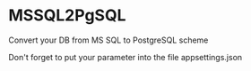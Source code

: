 # MSSQL2PgSQL
Convert your DB from MS SQL to PostgreSQL scheme

Don't forget to put your parameter into the file appsettings.json
